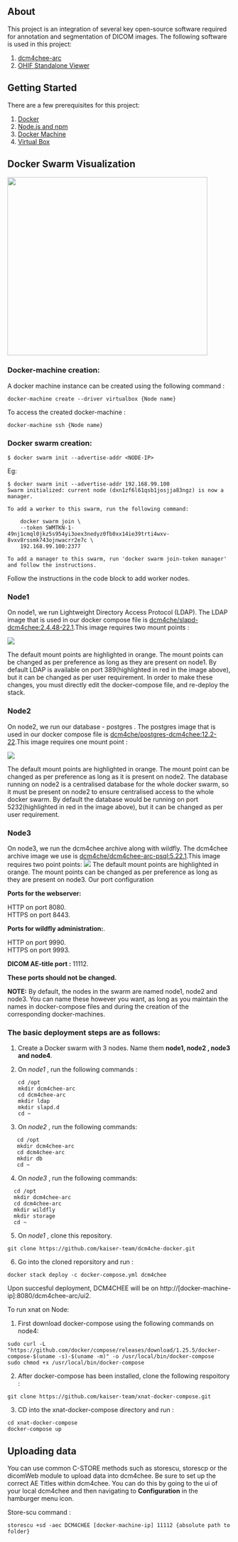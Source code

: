 ## About
This project is an integration of several key open-source software required for annotation and segmentation of DICOM images. The following software is used in this project:

 1. [dcm4chee-arc](https://www.dcm4che.org/)
 2. [OHIF Standalone Viewer](https://github.com/OHIF/Viewers)

## Getting Started
There are a few prerequisites for this project:

 1. [Docker](https://www.docker.com/get-started)
 2. [Node.js and npm](https://nodejs.org/en/)
 3. [Docker Machine](https://docs.docker.com/machine/install-machine/)
 4. [Virtual Box](https://www.virtualbox.org/wiki/Downloads)

## Docker Swarm Visualization 
<img src="Images/dockerswarm.jpeg" width="450" height="400">

### Docker-machine creation:
A docker machine instance can be created using the following command :
```
docker-machine create --driver virtualbox {Node name}
```
To access the created docker-machine :
 
 ```
 docker-machine ssh {Node name}
 ```
 
### Docker swarm creation:
```
$ docker swarm init --advertise-addr <NODE-IP>
```
Eg: 

```
$ docker swarm init --advertise-addr 192.168.99.100
Swarm initialized: current node (dxn1zf6l61qsb1josjja83ngz) is now a manager.

To add a worker to this swarm, run the following command:

    docker swarm join \
    --token SWMTKN-1-49nj1cmql0jkz5s954yi3oex3nedyz0fb0xx14ie39trti4wxv-8vxv8rssmk743ojnwacrr2e7c \
    192.168.99.100:2377

To add a manager to this swarm, run 'docker swarm join-token manager' and follow the instructions.
```
Follow the instructions in the code block to add worker nodes.



### Node1
On node1, we run Lightweight Directory Access Protocol (LDAP). The LDAP image that is used in our docker compose file is  [dcm4che/slapd-dcm4chee:2.4.48-22.1](https://hub.docker.com/layers/dcm4che/slapd-dcm4chee/2.4.48-22.1/images/sha256-5603997ca103fa695a1473ec95b9670055ac844806979d7eaa3e20ef4e97dba1?context=explore).This image requires two mount points :

<img src="Images/ldap.jpg">

The default mount points are highlighted in orange. The mount points can be changed as per preference as long as they are present on node1. By default LDAP is available on port 389(highlighted in red in the image above), but it can be changed as per user requirement. In order to make these changes, you must directly edit the docker-compose file, and re-deploy the stack.

### Node2
On node2, we run our database - postgres . The postgres image that is used in our docker compose file is [dcm4che/postgres-dcm4chee:12.2-22](https://hub.docker.com/r/dcm4che/postgres-dcm4chee).This image requires one mount point :

<img src="Images/db.jpg">

The default mount points are highlighted in orange. The mount point can be changed as per preference as long as it is present on node2. The database running on node2 is a centralised database for the whole docker swarm, so it must be present on node2 to ensure centralised access to the whole docker swarm. By default the database would be running on port 5232(highlighted in red in the image above), but it can be changed as per user requirement.

### Node3
On node3, we run the dcm4chee archive along with wildfly.  The dcm4chee archive image we use is [dcm4che/dcm4chee-arc-psql:5.22.1](https://hub.docker.com/r/dcm4che/dcm4chee-arc-psql).This image requires two point points: 
<img src="Images/arc.jpg">
The default mount points are highlighted in orange. The mount points can be changed as per preference as long as they are present on node3.  Our port configuration

**Ports for the webserver:**<br>

 HTTP  on port 8080.      
 HTTPS on port 8443. 
 
**Ports for wildfly administration:**.<br>

 HTTP on port 9990. <br>
 HTTPS on port 9993. <br>
 
**DICOM AE-title port :** 11112. <br>


**These ports should not be changed.**

**NOTE:**
By default, the nodes in the swarm are named node1, node2 and node3. You can name these however you want, as long as you maintain the names in docker-compose files and during the creation of the corresponding docker-machines.


### The basic deployment steps are as follows:

 1. Create a Docker swarm with 3 nodes. Name them **node1, node2 , node3 and node4**.
 
 2. On *node1* , run the following commands :
    ```
    cd /opt
    mkdir dcm4chee-arc
    cd dcm4chee-arc
    mkdir ldap
    mkdir slapd.d
    cd ~
    ```
 3. On *node2* , run the following commands:
 ```
    cd /opt
    mkdir dcm4chee-arc
    cd dcm4chee-arc
    mkdir db
    cd ~
 ```
 4. On *node3* , run the following commands:
  ```
    cd /opt
    mkdir dcm4chee-arc
    cd dcm4chee-arc
    mkdir wildfly
    mkdir storage
    cd ~
 ```
 5. On *node1* , clone this repository. 
 ```
 git clone https://github.com/kaiser-team/dcm4che-docker.git
 ```
 6. Go into the cloned reporsitory and run :
 ```
 docker stack deploy -c docker-compose.yml dcm4chee
 ```
Upon succesful deployment, DCM4CHEE will be on http://[docker-machine-ip]:8080/dcm4chee-arc/ui2. 

To run xnat on Node:  

1. First download docker-compose using the following commands on node4:
```
sudo curl -L "https://github.com/docker/compose/releases/download/1.25.5/docker-compose-$(uname -s)-$(uname -m)" -o /usr/local/bin/docker-compose
sudo chmod +x /usr/local/bin/docker-compose
```
2. After docker-compose has been installed, clone the following respoitory : 
```
git clone https://github.com/kaiser-team/xnat-docker-compose.git
```
3. CD into the xnat-docker-compose directory and run :
```
cd xnat-docker-compose
docker-compose up
```

## Uploading data

You can use common C-STORE methods such as storescu, storescp or the dicomWeb module to upload data into dcm4chee. Be sure to set up the correct AE Titles within dcm4chee. You can do this by going to the ui of your local dcm4chee and then navigating to **Configuration** in the hamburger menu icon.

Store-scu command :
```
storescu +sd -aec DCM4CHEE [docker-machine-ip] 11112 {absolute path to folder}
```
